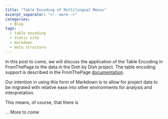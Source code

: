 ```yaml
---
title: "Table Encoding of Multilingual Menus"
excerpt_separator: "<!--more-->"
categories:
  - Blog
tags:
  - table encoding
  - static site
  - markdown
  - data structure
---
```


In this post to come, we will discuss the application of the Table Encoding in FromThePage to the data in the Dish by Dish project. The table encoding support is described in the FromThePage [documentation](https://content.fromthepage.com/project-owner-documentation/table-encoding/). 

Our intention in using this form of Markdown is to allow for project data to be migrated with relative ease into other environments for analysis and interpretation. 

This means, of course, that there is

... More to come 
